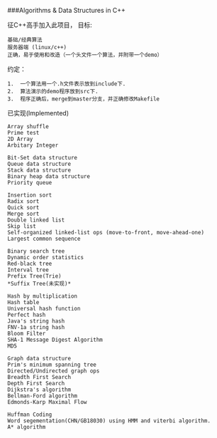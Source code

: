 ###Algorithms & Data Structures in C++

征C++高手加入此项目， 目标:

    基础/经典算法
    服务器端 (linux/c++)
    正确，易于使用和改造（一个头文件一个算法，并附带一个demo）
    
约定：

    1.  一个算法用一个.h文件表示放到include下.
    2.  算法演示的demo程序放到src下.
    3.  程序正确后，merge到master分支，并正确修改Makefile
    
已实现(Implemented)

    Array shuffle
    Prime test
    2D Array
    Arbitary Integer 

    Bit-Set data structure
    Queue data structure
    Stack data structure
    Binary heap data structure
    Priority queue 

    Insertion sort
    Radix sort
    Quick sort
    Merge sort
    Double linked list
    Skip list
    Self-organized linked-list ops (move-to-front, move-ahead-one)
    Largest common sequence 

    Binary search tree
    Dynamic order statistics
    Red-black tree
    Interval tree 
    Prefix Tree(Trie)
    *Suffix Tree(未实现)*

    Hash by multiplication
    Hash table
    Universal hash function
    Perfect hash
    Java's string hash
    FNV-1a string hash
    Bloom Filter
    SHA-1 Message Digest Algorithm
    MD5 

    Graph data structure
    Prim's minimum spanning tree
    Directed/Undirected graph ops
    Breadth First Search
    Depth First Search
    Dijkstra's algorithm
    Bellman-Ford algorithm
    Edmonds-Karp Maximal Flow 

    Huffman Coding
    Word segementation(CHN/GB18030) using HMM and viterbi algorithm.
    A* algorithm 

